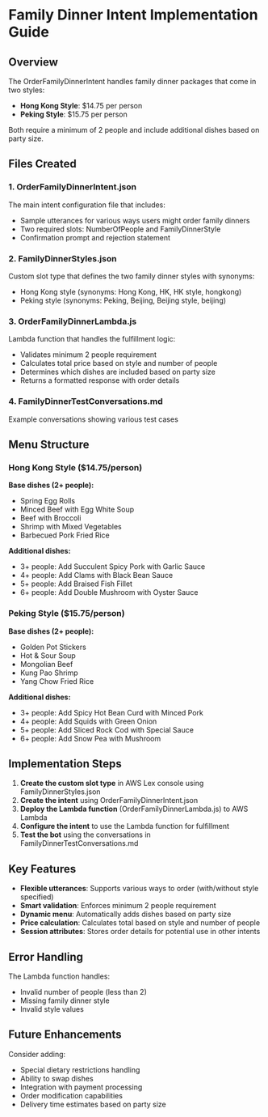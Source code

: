 # Family Dinner Intent Implementation Guide

## Overview
The OrderFamilyDinnerIntent handles family dinner packages that come in two styles:
- **Hong Kong Style**: $14.75 per person
- **Peking Style**: $15.75 per person

Both require a minimum of 2 people and include additional dishes based on party size.

## Files Created

### 1. OrderFamilyDinnerIntent.json
The main intent configuration file that includes:
- Sample utterances for various ways users might order family dinners
- Two required slots: NumberOfPeople and FamilyDinnerStyle
- Confirmation prompt and rejection statement

### 2. FamilyDinnerStyles.json
Custom slot type that defines the two family dinner styles with synonyms:
- Hong Kong style (synonyms: Hong Kong, HK, HK style, hongkong)
- Peking style (synonyms: Peking, Beijing, Beijing style, beijing)

### 3. OrderFamilyDinnerLambda.js
Lambda function that handles the fulfillment logic:
- Validates minimum 2 people requirement
- Calculates total price based on style and number of people
- Determines which dishes are included based on party size
- Returns a formatted response with order details

### 4. FamilyDinnerTestConversations.md
Example conversations showing various test cases

## Menu Structure

### Hong Kong Style ($14.75/person)
**Base dishes (2+ people):**
- Spring Egg Rolls
- Minced Beef with Egg White Soup
- Beef with Broccoli
- Shrimp with Mixed Vegetables
- Barbecued Pork Fried Rice

**Additional dishes:**
- 3+ people: Add Succulent Spicy Pork with Garlic Sauce
- 4+ people: Add Clams with Black Bean Sauce
- 5+ people: Add Braised Fish Fillet
- 6+ people: Add Double Mushroom with Oyster Sauce

### Peking Style ($15.75/person)
**Base dishes (2+ people):**
- Golden Pot Stickers
- Hot & Sour Soup
- Mongolian Beef
- Kung Pao Shrimp
- Yang Chow Fried Rice

**Additional dishes:**
- 3+ people: Add Spicy Hot Bean Curd with Minced Pork
- 4+ people: Add Squids with Green Onion
- 5+ people: Add Sliced Rock Cod with Special Sauce
- 6+ people: Add Snow Pea with Mushroom

## Implementation Steps

1. **Create the custom slot type** in AWS Lex console using FamilyDinnerStyles.json
2. **Create the intent** using OrderFamilyDinnerIntent.json
3. **Deploy the Lambda function** (OrderFamilyDinnerLambda.js) to AWS Lambda
4. **Configure the intent** to use the Lambda function for fulfillment
5. **Test the bot** using the conversations in FamilyDinnerTestConversations.md

## Key Features

- **Flexible utterances**: Supports various ways to order (with/without style specified)
- **Smart validation**: Enforces minimum 2 people requirement
- **Dynamic menu**: Automatically adds dishes based on party size
- **Price calculation**: Calculates total based on style and number of people
- **Session attributes**: Stores order details for potential use in other intents

## Error Handling

The Lambda function handles:
- Invalid number of people (less than 2)
- Missing family dinner style
- Invalid style values

## Future Enhancements

Consider adding:
- Special dietary restrictions handling
- Ability to swap dishes
- Integration with payment processing
- Order modification capabilities
- Delivery time estimates based on party size